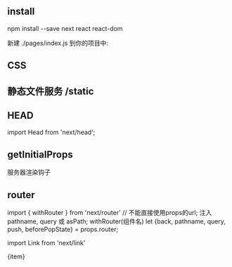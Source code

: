 ## install

npm install --save next react react-dom

新建 ./pages/index.js 到你的项目中:



## CSS

<style global jsx>{``}</style>


## 静态文件服务    /static


## HEAD

import Head from 'next/head';

<Head>
	<title>My page title</title>
	<meta name="viewport" content="initial-scale=1.0, width=device-width" />
	<meta http-equiv="X-UA-Compatible" content="IE=edge" />
</Head>




## getInitialProps

服务器渲染钩子



## router

import { withRouter } from 'next/router'   // 不能直接使用props的url;    注入pathname, query 或 asPath;   withRouter(组件名)
let {back, pathname, query, push, beforePopState} = props.router;

import Link from 'next/link'
<Link prefetch replace scroll={false} href={"/about?name=join&userId=2"}><a>{item}</a></Link>

